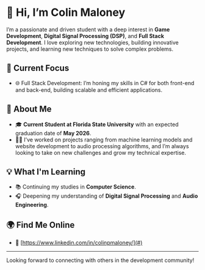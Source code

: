 # 👋 Hi, I’m Colin Maloney

I’m a passionate and driven student with a deep interest in **Game Development**, **Digital Signal Processing (DSP)**, and **Full Stack Development**. I love exploring new technologies, building innovative projects, and learning new techniques to solve complex problems.

## 🔭 Current Focus

- 🌐 Full Stack Development: I’m honing my skills in C# for both front-end and back-end, building scalable and efficient applications.

## 🌱 About Me

- 🎓 **Current Student at Florida State University** with an expected graduation date of **May 2026**.
- 👨‍💻 I’ve worked on projects ranging from machine learning models and website development to audio processing algorithms, and I’m always looking to take on new challenges and grow my technical expertise.

## 💡 What I'm Learning

- 📚 Continuing my studies in **Computer Science**.
- 🎧 Deepening my understanding of **Digital Signal Processing** and **Audio Engineering**.

## 🌍 Find Me Online
- 💼 [https://www.linkedin.com/in/colinpmaloney/](#)

---

Looking forward to connecting with others in the development community!
